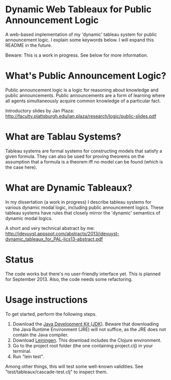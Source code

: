 # Dynamic Web Tableaux for Public Announcement Logic

A web-based implementation of my 'dynamic' tableau system for public announcement logic. I explain some keywords below. I will expand this README in the future.

Beware: This is a work in progress. See below for more information.

# What's Public Announcement Logic?

Public announcement logic is a logic for reasoning about knowledge and public announcements. Public announcements are a form of learning where all agents simultaneously acquire common knowledge of a particular fact.

Introductory slides by Jan Plaza: http://faculty.plattsburgh.edu/jan.plaza/research/logic/public-slides.pdf

# What are Tablau Systems?

Tableau systems are formal systems for constructing models that satisfy a given formula. They can also be used for proving theorems on the assumption that a formula is a theorem iff no model can be found (which is the case here).

# What are Dynamic Tableaux?

In my dissertation (a work in progress) I describe tableau systems for various dynamic modal logic, including public announcement logics. These tableau systems have rules that closely mirror the 'dynamic' semantics of dynamic modal logics.

A short and very technical abstract by me: http://jdevuyst.appspot.com/abstracts/2013/jdevuyst-dynamic_tableaux_for_PAL-lics13-abstract.pdf

# Status

The code works but there's no user-friendly interface yet. This is planned for September 2013. Also, the code needs some refactoring.

# Usage instructions

To get started, perform the following steps.

1. Download the [Java Development Kit (JDK)](http://www.oracle.com/technetwork/java/javase/downloads/index.html). Beware that downloading the Java Runtime Environment (JRE) will not suffice, as the JRE does not contain the Java compiler.
2. Download [Leiningen](http://leiningen.org). This download includes the Clojure environment.
3. Go to the project root folder (the one containing project.clj) in your terminal.
4. Run "lein test".

Among other things, this will test some well-known validities. See "test/tableaux/cascade-test.clj" to inspect them.